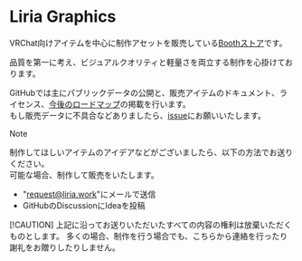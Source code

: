 # Liria Graphics
VRChat向けアイテムを中心に制作アセットを販売している[Boothストア](https://eicosapenta.booth.pm)です。

品質を第一に考え、ビジュアルクオリティと軽量さを両立する制作を心掛けております。

GitHubでは主にパブリックデータの公開と、販売アイテムのドキュメント、ライセンス、[今後のロードマップ](https://github.com/orgs/Liria-works/projects/1)の掲載を行います。  
もし販売データに不具合などありましたら、[issue](https://github.com/Liria-works/liria_graphics/issues)にお願いいたします。

> [!NOTE]
> 制作してほしいアイテムのアイデアなどがございましたら、以下の方法でお送りください。  
> 可能な場合、制作して販売をいたします。
> - "request@liria.work"にメールで送信
> - GitHubのDiscussionにIdeaを投稿
> 
> [!CAUTION]
> 上記に沿ってお送りいただいたすべての内容の権利は放棄いただくものとします。
> 多くの場合、制作を行う場合でも、こちらから連絡を行ったり謝礼をお贈りしたりしません。